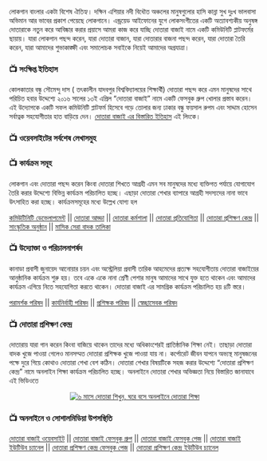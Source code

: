 লোকগান বাংলার একটা বিশেষ ঐতিহ্য। দক্ষিন এশিয়ার নদী বিধৌত অঞ্চলের মানুষগুলোর হাসি কান্না সুখ দুঃখ ভালবাসা অভিমান আর ভাবের প্রকাশ পেয়েছে লোকগানে। এন্ড্রয়েড আইফোনের যুগে লোকসংগীতের একটি অত্যাবশ্যকীয় অনুষঙ্গ দোতারাকে নতুন করে আবিষ্কার করার প্রয়াসে আমরা কাজ করে যাচ্ছি দোতারা বাজাই নামে একটি কমিউনিটি প্লাটফর্মের ছায়ায়। যারা লোকগান পছন্দ করেন, যারা দোতারা বাজান, যারা দোতারার বাজনা পছন্দ করেন, যারা দোতারা তৈরি করেন, যারা আমাদের শুভাকাঙ্ক্ষী এবং সমালোচক সবাইকে নিয়েই আমাদের অগ্রযাত্রা। 

### 📺 সংক্ষিপ্ত ইতিহাস
কোলকাতার বন্ধু সৌমেন্দু দাস ( তৎকালীন যাদবপুর বিশ্ববিদ্যালয়ের শিক্ষার্থী) দোতারা পছন্দ করে এমন মানুষদের সাথে পরিচিত হবার উদ্দেশ্যে ২০১৬ সালের ১৩ই এপ্রিল “দোতারা বাজাই” নামে একটি ফেসবুক গ্রুপ খোলার প্রস্তাব করেন। এই উদ্যোগকে একটি সফল কমিউনিটি প্লাটফর্ম হিসেবে গড়ে তোলার জন্য ঢাকার বন্ধু ফয়সাল রুপম এবং সাদ্দাম হোসেন সর্বাত্নক সহযোগীতার হাত বাড়িয়ে দেন। [দোতারা বাজাই এর বিস্তারিত ইতিহাস](https://dotarabajai.com/history) এই লিংকে। 

### 📺 ওয়েবসাইটের সর্বশেষ লেখাসমুহ
<!-- BLOGPOST:START -->
<!-- BLOGPOST:END -->

### 📺 কার্যক্রম সমূহ
লোকগান এবং দোতারা পছন্দ করেন কিংবা দোতারা শিখতে আগ্রহী এমন সব মানুষদের মধ্যে ব্যক্তিগত পর্যায়ে যোগাযোগ তৈরি করার উদ্দেশ্যে বিভিন্ন কার্যক্রম পরিচালিত হচ্ছে। এছাড়া দোতারা শেখার ব্যাপারে আগ্রহী সদস্যদের নানা ভাবে উৎসাহিত করা হচ্ছে। কার্যক্রমসমূহের মধ্যে উল্লেখ যোগ্য হল <p>
[কমিউটিনিটি ডেভেলাপমেন্ট](https://www.facebook.com/groups/dotaraa) || [দোতারা আড্ডা](https://dotarabajai.com/category/dotara-adda) ||  [দোতারা কর্মশালা](https://dotarabajai.com/category/dotara-workshop) || [দোতারা প্রতিযোগিতা](https://dotarabajai.com/category/dotara-contest) || [দোতারা প্রশিক্ষণ কেন্দ্র](https://www.facebook.com/dtc.hq) || [সাংস্কৃতিক অনুষ্ঠান](https://dotarabajai.com/category/program) || [মাসিক সেরা বাদক তালিকা](https://dotarabajai.com/category/best-dotara-player) </p>

### 📺 উদ্যোক্তা ও পরিচালনাপর্ষদ
কানাডা প্রবাসী জুনায়েদ আনোয়ার চয়ন এবং অস্ট্রেলিয়া প্রবাসী তারিক আহমেদের প্রত্যক্ষ সহযোগীতায় দোতারা বাজাইয়ের আনুষ্ঠানিক কার্যক্রম শুরু হয়। তবে একে একে নানা শ্রেণী পেশার মানুষ আমাদের সাথে যুক্ত হতে থাকেন এবং আমাদের কার্যক্রম এগিয়ে নিতে সহযোগিতা করতে থাকেন। দোতারা বাজাই এর সামগ্রিক কার্যক্রম পরিচালিত হয় ৪টি স্তরে। <p>
[পরামর্শক পরিষদ](https://dotarabajai.com/advisory-council) || [কার্যনির্বাহী পরিষদ](https://dotarabajai.com/executive-council) || [প্রশিক্ষক পরিষদ](https://dotarabajai.com/instructor-council) || [স্বেচ্ছাসেবক পরিষদ](https://dotarabajai.com/volunteer-council) </p>

### 📺 দোতারা প্রশিক্ষণ কেন্দ্র
দোতারায় যারা গান করেন কিংবা বাজিয়ে থাকেন তাদের মধ্যে অধিকাংশেরই প্রাতিষ্ঠানিক শিক্ষা নেই। তাছাড়া দোতারা বাদক খুজে পাওয়া গেলেও মানসম্মত দোতারা প্রশিক্ষক খুজে পাওয়া যায় না। কর্পোরেট জীবন যাপনে অভ্যস্থ মানুষজনের পক্ষে দুরে গিয়ে কোথাও দোতারা শেখা বেশ কঠিন। দোতারা শেখার বিষয়টিকে সহজ করার উদ্দেশ্যে “দোতারা প্রশিক্ষণ কেন্দ্র” নামে অনলাইন শিক্ষা কার্যক্রম পরিচালিত হচ্ছে। অনলাইনে দোতারা শেখার অভিজ্ঞতা নিয়ে বিস্তারিত জানাযাবে এই ভিডিওতে <p align="center"> [![৬ মাসে দোতারা শিখুন, ঘরে বসে অনলাইনে দোতারা শিক্ষা](https://img.youtube.com/vi/qQvQVsx-MMU/0.jpg)](https://www.youtube.com/watch?v=qQvQVsx-MMU) </p>

### 📺 অনলাইনে ও সোশালমিডিয়া উপসস্থিতি
[দোতারা বাজাই ওয়েবসাইট](https://dotarabajai.com) || [দোতারা বাজাই ফেসবুক গ্রুপ](https://www.facebook.com/groups/dotaraa) || [দোতারা বাজাই ফেসবুক পেজ](https://www.facebook.com/dotarabajai.hq) || [দোতারা বাজাই ইউটিউব চ্যানেল](https://www.youtube.com/channel/UC9__3LDiQJq6i2TdGlkDPLw) || [দোতারা প্রশিক্ষণ কেন্দ্র ফেসবুক পেজ](https://www.facebook.com/dtc.hq) || [দোতারা প্রশিক্ষণ কেন্দ্র ইউটিউব চ্যানেল](https://www.youtube.com/c/dtchq) 
<!---
dotaraa/dotaraa is a ✨ special ✨ repository because its `README.md` (this file) appears on your GitHub profile.
You can click the Preview link to take a look at your changes.
--->
